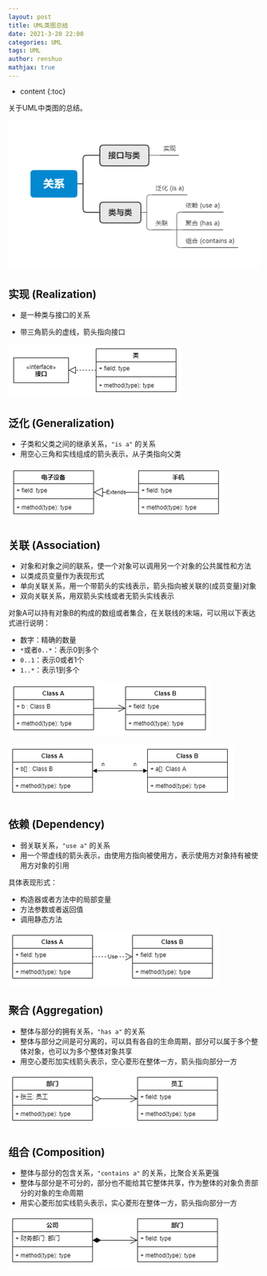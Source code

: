 ```yaml
---
layout: post
title: UML类图总结
date: 2021-3-20 22:00
categories: UML
tags: UML
author: renshuo
mathjax: true
---
```


* content
{:toc}

关于UML中类图的总结。

<!--more-->

![summary](/pictures/uml/summary.png)

## 实现 (Realization)

- 是一种类与接口的关系

- 带三角箭头的虚线，箭头指向接口

![realization](/pictures/uml/realization.png)

## 泛化 (Generalization)

- 子类和父类之间的继承关系，`"is a"` 的关系
- 用空心三角和实线组成的箭头表示，从子类指向父类

![generalization](/pictures/uml/generalization.png)

## 关联 (Association)

- 对象和对象之间的联系，使一个对象可以调用另一个对象的公共属性和方法
- 以类成员变量作为表现形式
- 单向关联关系，用一个带箭头的实线表示，箭头指向被关联的(成员变量)对象
- 双向关联关系，用双箭头实线或者无箭头实线表示

对象A可以持有对象B的构成的数组或者集合，在关联线的末端，可以用以下表达式进行说明：

- 数字：精确的数量
- `*`或者`0..*`：表示0到多个
- `0..1`：表示0或者1个
- `1..*`：表示1到多个

![association](/pictures/uml/association.png)

![association2](/pictures/uml/association2.png)

## 依赖 (Dependency)

- 弱关联关系，`"use a"` 的关系
- 用一个带虚线的箭头表示，由使用方指向被使用方，表示使用方对象持有被使用方对象的引用

具体表现形式：

- 构造器或者方法中的局部变量
- 方法参数或者返回值
- 调用静态方法

![dependency](/pictures/uml/dependency.png)

## 聚合 (Aggregation)

- 整体与部分的拥有关系，`"has a"` 的关系
- 整体与部分之间是可分离的，可以具有各自的生命周期，部分可以属于多个整体对象，也可以为多个整体对象共享
- 用空心菱形加实线箭头表示，空心菱形在整体一方，箭头指向部分一方

![aggregation](/pictures/uml/aggregation.png)

## 组合 (Composition)

- 整体与部分的包含关系，`"contains a"` 的关系，比聚合关系更强
- 整体与部分是不可分的，部分也不能给其它整体共享，作为整体的对象负责部分的对象的生命周期
- 用实心菱形加实线箭头表示，实心菱形在整体一方，箭头指向部分一方

![composition](/pictures/uml/composition.png)

